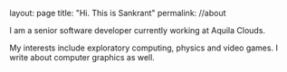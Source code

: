 layout: page
title: "Hi. This is Sankrant"
permalink: //about


I am a senior software developer currently working at Aquila Clouds.

My interests include exploratory computing, physics and video games. I write about computer graphics as well.
